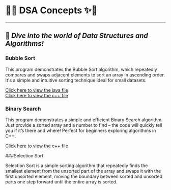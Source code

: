# 🌟✨ **DSA Concepts** ✨🌟
---
🧠 *Dive into the world of Data Structures and Algorithms!*
---

### Bubble Sort

This program demonstrates the Bubble Sort algorithm, which repeatedly compares and swaps adjacent elements to sort an array in ascending order. It's a simple and intuitive sorting technique ideal for small datasets.

[Click here to view the java file](bubble_sort.java)
</br>
[Click here to view the c++ file](bubble_sort.cpp)

### Binary Search

This program demonstrates a simple and efficient Binary Search algorithm. Just provide a sorted array and a number to find – the code will quickly tell you if it’s there and where! Perfect for beginners exploring algorithms in C++.

[Click here to view the c++ file](binary_search.cpp)

###Selection Sort

Selection Sort is a simple sorting algorithm that repeatedly finds the smallest element from the unsorted part of the array and swaps it with the first unsorted element, moving the boundary between sorted and unsorted parts one step forward until the entire array is sorted.
